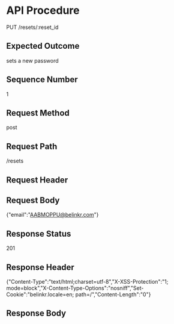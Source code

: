 # API Procedure
PUT /resets/:reset_id
## Expected Outcome
sets a new password
## Sequence Number
1
## Request Method
post
## Request Path
/resets
## Request Header

## Request Body
{"email":"AABMOPPU@belinkr.com"}

## Response Status
201
## Response Header
{"Content-Type":"text/html;charset=utf-8","X-XSS-Protection":"1; mode=block","X-Content-Type-Options":"nosniff","Set-Cookie":"belinkr.locale=en; path=/","Content-Length":"0"}

## Response Body

